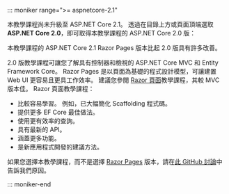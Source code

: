 ::: moniker range=">= aspnetcore-2.1"

本教學課程尚未升級至 ASP.NET Core 2.1。 透過在目錄上方或頁面頂端選取 **ASP.NET Core 2.0**，即可取得本教學課程的 ASP.NET Core 2.0 版：

本教學課程的 ASP.NET Core 2.1 Razor Pages 版本比起 2.0 版具有許多改善。

2.0 版教學課程可讓您了解具有控制器和檢視的 ASP.NET Core MVC 和 Entity Framework Core。 Razor Pages 是以頁面為基礎的程式設計模型，可讓建置 Web UI 更容易且更具工作效率。 建議您參閱 [Razor 頁面](xref:data/ef-rp/intro)教學課程，其較 MVC 版本佳。 Razor 頁面教學課程：

* 比較容易學習。 例如，已大幅簡化 Scaffolding 程式碼。
* 提供更多 EF Core 最佳做法。
* 使用更有效率的查詢。
* 具有最新的 API。
* 涵蓋更多功能。
* 是新應用程式開發的建議方法。

如果您選擇本教學課程，而不是選擇 [Razor Pages](xref:data/ef-rp/intro) 版本，請在[此 GitHub 討論](https://github.com/aspnet/Docs/issues/6146)中告訴我們原因。

::: moniker-end

